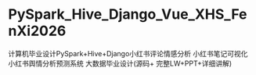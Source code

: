 # PySpark_Hive_Django_Vue_XHS_FenXi2026
计算机毕业设计PySpark+Hive+Django小红书评论情感分析 小红书笔记可视化 小红书舆情分析预测系统 大数据毕业设计(源码+  完整LW+PPT+详细讲解)
